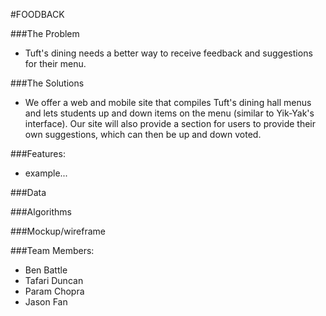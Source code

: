 #FOODBACK

###The Problem
* Tuft's dining needs a better way to receive feedback and suggestions for their menu.

###The Solutions
* We offer a web and mobile site that compiles Tuft's dining hall menus and lets students up and down items on the menu (similar to Yik-Yak's interface).  Our site will also provide a section for users to provide their own suggestions, which can then be up and down voted.

###Features:
* example...

###Data

###Algorithms

###Mockup/wireframe

###Team Members:

* Ben Battle
* Tafari Duncan
* Param Chopra
* Jason Fan


